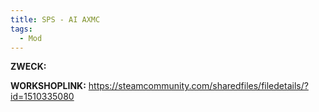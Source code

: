 ```yaml
---
title: SPS - AI AXMC
tags:
  - Mod
---
```

**ZWECK:** 

**WORKSHOPLINK:** https://steamcommunity.com/sharedfiles/filedetails/?id=1510335080
 <script src="https://www.steamwidgets.net/api/resource/query?type=js&module=workshop&version=v1"></script>
<steam-workshop itemid="1510335080"></steam-workshop>